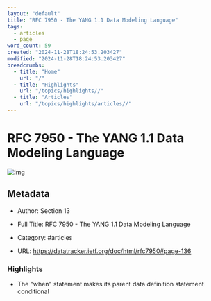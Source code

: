 ```yaml
---
layout: "default"
title: "RFC 7950 - The YANG 1.1 Data Modeling Language"
tags:
  - articles
  - page
word_count: 59
created: "2024-11-28T18:24:53.203427"
modified: "2024-11-28T18:24:53.203427"
breadcrumbs:
  - title: "Home"
    url: "/"
  - title: "Highlights"
    url: "/topics/highlights//"
  - title: "Articles"
    url: "/topics/highlights/articles//"
---
```

# RFC 7950 - The YANG 1.1 Data Modeling Language

![img](https://readwise-assets.s3.amazonaws.com/static/images/article3.5c705a01b476.png)

## Metadata

- Author: Section 13

- Full Title: RFC 7950 - The YANG 1.1 Data Modeling Language

- Category: #articles

- URL: https://datatracker.ietf.org/doc/html/rfc7950#page-136

### Highlights

- The "when" statement makes its parent data definition statement conditional
